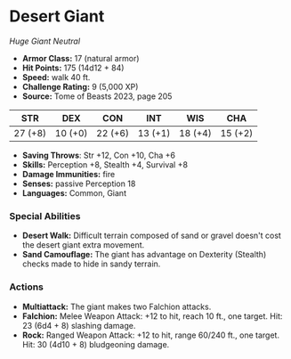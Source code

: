 # Desert Giant

*Huge* *Giant* *Neutral*

- **Armor Class:** 17 (natural armor)
- **Hit Points:** 175 (14d12 + 84)
- **Speed:** walk 40 ft.
- **Challenge Rating:** 9 (5,000 XP)
- **Source:** Tome of Beasts 2023, page 205

| STR | DEX | CON | INT | WIS | CHA |
| --- | --- | --- | --- | --- | --- |
| 27 (+8) | 10 (+0) | 22 (+6) | 13 (+1) | 18 (+4) | 15 (+2) |

- **Saving Throws**: Str +12, Con +10, Cha +6
- **Skills:** Perception +8, Stealth +4, Survival +8
- **Damage Immunities:** fire
- **Senses:** passive Perception 18
- **Languages:** Common, Giant

### Special Abilities

- **Desert Walk:** Difficult terrain composed of sand or gravel doesn't cost the desert giant extra movement.
- **Sand Camouflage:** The giant has advantage on Dexterity (Stealth) checks made to hide in sandy terrain.

### Actions

- **Multiattack:** The giant makes two Falchion attacks.
- **Falchion:** Melee Weapon Attack: +12 to hit, reach 10 ft., one target. Hit: 23 (6d4 + 8) slashing damage.
- **Rock:** Ranged Weapon Attack: +12 to hit, range 60/240 ft., one target. Hit: 30 (4d10 + 8) bludgeoning damage.

